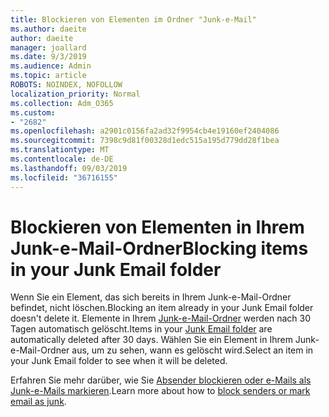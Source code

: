 ```yaml
---
title: Blockieren von Elementen im Ordner "Junk-e-Mail"
ms.author: daeite
author: daeite
manager: joallard
ms.date: 9/3/2019
ms.audience: Admin
ms.topic: article
ROBOTS: NOINDEX, NOFOLLOW
localization_priority: Normal
ms.collection: Adm_O365
ms.custom:
- "2682"
ms.openlocfilehash: a2901c0156fa2ad32f9954cb4e19160ef2404086
ms.sourcegitcommit: 7398c9d81f00328d1edc515a195d779dd28f1bea
ms.translationtype: MT
ms.contentlocale: de-DE
ms.lasthandoff: 09/03/2019
ms.locfileid: "36716155"
---
```

# <a name="blocking-items-in-your-junk-email-folder"></a><span data-ttu-id="43f08-102">Blockieren von Elementen in Ihrem Junk-e-Mail-Ordner</span><span class="sxs-lookup"><span data-stu-id="43f08-102">Blocking items in your Junk Email folder</span></span>

<span data-ttu-id="43f08-103">Wenn Sie ein Element, das sich bereits in Ihrem Junk-e-Mail-Ordner befindet, nicht löschen.</span><span class="sxs-lookup"><span data-stu-id="43f08-103">Blocking an item already in your Junk Email folder doesn't delete it.</span></span> <span data-ttu-id="43f08-104">Elemente in Ihrem [Junk-e-Mail-Ordner](https://outlook.live.com/mail/junkemail) werden nach 30 Tagen automatisch gelöscht.</span><span class="sxs-lookup"><span data-stu-id="43f08-104">Items in your [Junk Email folder](https://outlook.live.com/mail/junkemail) are automatically deleted after 30 days.</span></span> <span data-ttu-id="43f08-105">Wählen Sie ein Element in Ihrem Junk-e-Mail-Ordner aus, um zu sehen, wann es gelöscht wird.</span><span class="sxs-lookup"><span data-stu-id="43f08-105">Select an item in your Junk Email folder to see when it will be deleted.</span></span>

<span data-ttu-id="43f08-106">Erfahren Sie mehr darüber, wie Sie [Absender blockieren oder e-Mails als Junk-e-Mails markieren](https://support.office.com/article/a3ece97b-82f8-4a5e-9ac3-e92fa6427ae4).</span><span class="sxs-lookup"><span data-stu-id="43f08-106">Learn more about how to [block senders or mark email as junk](https://support.office.com/article/a3ece97b-82f8-4a5e-9ac3-e92fa6427ae4).</span></span>